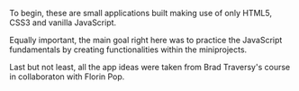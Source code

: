   To begin, these are small applications built making use of only HTML5, CSS3 and vanilla JavaScript. 

  Equally important, the main goal right here was to practice the JavaScript fundamentals by creating functionalities within the miniprojects. 

  Last but not least, all the app ideas were taken from Brad Traversy's course in collaboraton with Florin Pop.
